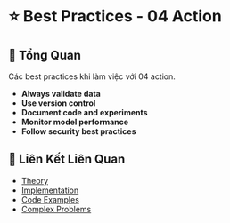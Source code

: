 # ⭐ Best Practices - 04 Action

## 🎯 Tổng Quan

Các best practices khi làm việc với 04 action.

- **Always validate data**
- **Use version control**
- **Document code and experiments**
- **Monitor model performance**
- **Follow security best practices**

## 🔗 Liên Kết Liên Quan

- [Theory](./THEORY_04_action.md)
- [Implementation](./IMPLEMENTATION_04_action.md)
- [Code Examples](./CODE_EXAMPLES_04_action.md)
- [Complex Problems](./COMPLEX_PROBLEMS.md)
